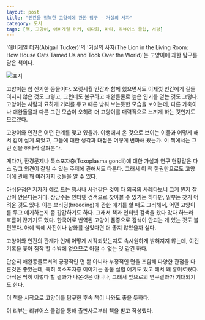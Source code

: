 ```yaml
---
layout: post
title: "인간을 정복한 고양이에 관한 탐구 - 거실의 사자"
category: 도서
tags: [책, 고양이, 애비게일 터커, 이다희, 마티, 리뷰어스 클럽, 서평]
---
```


'애비게일 터커(Abigail Tucker)'의
'거실의 사자(The Lion in the Living Room: How House Cats Tamed Us and Took Over the World)'는
고양이에 과한 탐구를 담은 책이다.

![표지](https://lh3.googleusercontent.com/hBet791uewoWbY3ECm_L_GTOAdsSoJDzmHQYDyjOCVuAp3xm8X1Urtxs28MLnnKisZZkoHn2lP7ugg=s480)

고양이는 참 신기한 동물이다.
오랫세월 인간과 함께 했으면서도
이제껏 인간에게 길들여지지 않은 것도 그렇고,
그런데도 불구하고 애완돌물로 높은 인기를 얻는 것도 그렇다.
고양이는 사람과 묘하게 거리를 두고 때론 낮춰 보는듯한 모습을 보이는데,
다른 가축이나 애완돌물과 다른 그런 모습이 오히려 더 고양이를 매력적으로 느끼게 하는 것인지도 모르겠다.

고양이와 인간은 어떤 관계를 맺고 있을까.
야생에서 온 것으로 보이는 이들과 어떻게 해서 같이 살게 되었고,
그들에 대한 생각과 대접은 어떻게 변화해 왔는가.
이 책에서는 그런 점을 하나씩 살펴본다.

게다가, 환경문제나 톡소포자충(Toxoplasma gondii)에 대한 가설과 연구 현황같은
다소 깊고 의견이 갈릴 수 있는 주제에 관해서도 다룬다.
그래서 이 책 한권만으로도 고양이에 관해 꽤 여러가지 것들을 알 수 있다.

아쉬운점은 저자가 예로 드는 행사나 사건같은 것이 다 외국의 사례다보니
그게 뭔지 잘 감이 안온다는거다.
상당수는 인터넷 검색으로 찾아볼 수 있기는 하다만,
일부는 찾기 어려운 것도 있다.
이는 브리딩(breeding)에 관한 얘기를 할 때도 그러해서,
어떤 고양이를 두고 얘기하는지 좀 갑갑하기도 하다.
그래서 책과 인터넷 검색을 왔다 갔다 하느라 흐름이 끊기기도 했다.
한국어로 번역된 고양이 품종으로 검색이 안되는 게 있는 것도 불편했다.
아예 책에 사진이나 삽화를 실었다면 더 좋지 않았을까 싶다.

고양이와 인간의 관계가 언제 어떻게 시작되었는지도 속시원하게 밝혀지지 않는데,
이건 기록을 쫒아 짐작 할 수밖에 없으므로
어쩔 수 없는 것 같긴 하다.

단순히 애완동물로서의 긍정적인 면 뿐 아니라 부정적인 면을 포함해 다양한 관점을 다룬것은 좋았는데,
특히 톡소포자충 이야기는 동물 실험 얘기도 있고 해서 꽤 흥미로웠다.
아직은 딱히 이렇다 할 결과가 나온것은 아니나,
그래서 앞으로의 연구결과가 기대되기도 한다.

이 책을 시작으로 고양이를 탐구한 후속 책이 나와도 좋을 듯하다.



<div class="im im-info">
이 리뷰는 리뷰어스 클럽을 통해 출판사로부터 책을 받고 작성했다.
</div>
